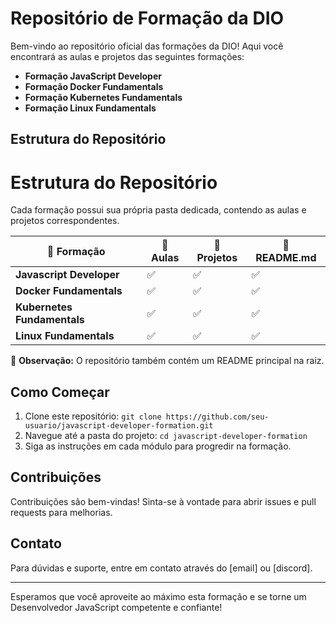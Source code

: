 # Repositório de Formação da DIO

Bem-vindo ao repositório oficial das formações da DIO! Aqui você encontrará as aulas e projetos das seguintes formações:

- **Formação JavaScript Developer**
- **Formação Docker Fundamentals**
- **Formação Kubernetes Fundamentals**
- **Formação Linux Fundamentals**

## Estrutura do Repositório

# Estrutura do Repositório

Cada formação possui sua própria pasta dedicada, contendo as aulas e projetos correspondentes.

| 📁 Formação                  | 📁 Aulas | 📁 Projetos | 📄 README.md |
|------------------------------|---------|------------|--------------|
| **Javascript Developer**     | ✅      | ✅         | ✅           |
| **Docker Fundamentals**      | ✅      | ✅         | ✅           |
| **Kubernetes Fundamentals**  | ✅      | ✅         | ✅           |
| **Linux Fundamentals**       | ✅      | ✅         | ✅           |

📌 **Observação:** O repositório também contém um README principal na raiz.

## Como Começar

1. Clone este repositório: `git clone https://github.com/seu-usuario/javascript-developer-formation.git`
2. Navegue até a pasta do projeto: `cd javascript-developer-formation`
3. Siga as instruções em cada módulo para progredir na formação.

## Contribuições

Contribuições são bem-vindas! Sinta-se à vontade para abrir issues e pull requests para melhorias.

## Contato

Para dúvidas e suporte, entre em contato através do [email] ou [discord].

---

Esperamos que você aproveite ao máximo esta formação e se torne um Desenvolvedor JavaScript competente e confiante!

